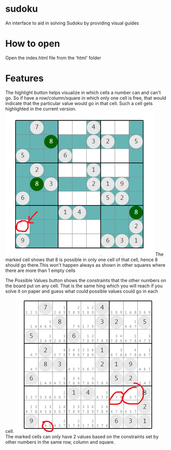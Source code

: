 # sudoku
An interface to aid in solving Sudoku by providing visual guides

# How to open
Open the index.html file from the 'html' folder

# Features
The highlight button helps visualize in which cells a number can and can't go. So if have a row/column/square in which only one cell is free, that would indicate that the particular value would go in that cell. Such a cell gets highlighted in the current version. 
![alt text](./assets/highlight.png)
The marked cell shows that 8 is possible in only one cell of that cell, hence 8 should go there.This won't happen always as shown in other squares where there are more than 1 empty cells


The Possible Values button shows the constraints that the other numbers on the board put on any cell. That is the same hing which you will reach if you solve it on paper and guess what could possible values could go in each cell.
![alt text](./assets/choices.png)
The marked cells can only have 2 values based on the constraints set by other numbers in the same row, column and square.
